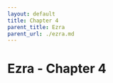 ```yaml
---
layout: default
title: Chapter 4
parent_title: Ezra
parent_url: ./ezra.md
---
```


# Ezra - Chapter 4
